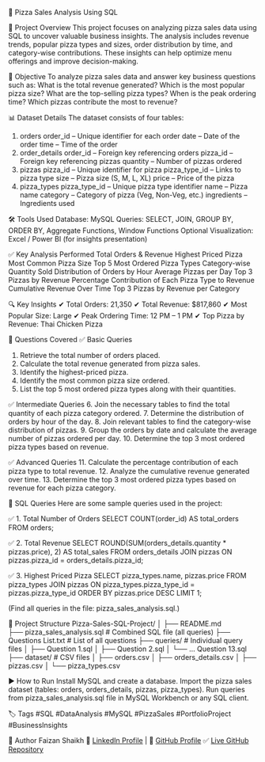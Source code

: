 🍕 Pizza Sales Analysis Using SQL

📌 Project Overview
This project focuses on analyzing pizza sales data using SQL to uncover valuable business insights. The analysis includes revenue trends, popular pizza types and sizes, order distribution by time, and category-wise contributions. These insights can help optimize menu offerings and improve decision-making.

🎯 Objective
To analyze pizza sales data and answer key business questions such as:
What is the total revenue generated?
Which is the most popular pizza size?
What are the top-selling pizza types?
When is the peak ordering time?
Which pizzas contribute the most to revenue?

📊 Dataset Details
The dataset consists of four tables:
1. orders
order_id – Unique identifier for each order
date – Date of the order
time – Time of the order
2. order_details
order_id – Foreign key referencing orders
pizza_id – Foreign key referencing pizzas
quantity – Number of pizzas ordered
3. pizzas
pizza_id – Unique identifier for pizza
pizza_type_id – Links to pizza type
size – Pizza size (S, M, L, XL)
price – Price of the pizza
4. pizza_types
pizza_type_id – Unique pizza type identifier
name – Pizza name
category – Category of pizza (Veg, Non-Veg, etc.)
ingredients – Ingredients used

🛠 Tools Used
Database: MySQL
Queries: SELECT, JOIN, GROUP BY, ORDER BY, Aggregate Functions, Window Functions
Optional Visualization: Excel / Power BI (for insights presentation)

✅ Key Analysis Performed
Total Orders & Revenue
Highest Priced Pizza
Most Common Pizza Size
Top 5 Most Ordered Pizza Types
Category-wise Quantity Sold
Distribution of Orders by Hour
Average Pizzas per Day
Top 3 Pizzas by Revenue
Percentage Contribution of Each Pizza Type to Revenue
Cumulative Revenue Over Time
Top 3 Pizzas by Revenue per Category

🔍 Key Insights
✔ Total Orders: 21,350
✔ Total Revenue: $817,860
✔ Most Popular Size: Large
✔ Peak Ordering Time: 12 PM – 1 PM
✔ Top Pizza by Revenue: Thai Chicken Pizza

📌 Questions Covered
✅ Basic Queries
1. Retrieve the total number of orders placed.
2. Calculate the total revenue generated from pizza sales.
3. Identify the highest-priced pizza.
4. Identify the most common pizza size ordered.
5. List the top 5 most ordered pizza types along with their quantities.

✅ Intermediate Queries
6. Join the necessary tables to find the total quantity of each pizza category ordered.
7. Determine the distribution of orders by hour of the day.
8. Join relevant tables to find the category-wise distribution of pizzas.
9. Group the orders by date and calculate the average number of pizzas ordered per day.
10. Determine the top 3 most ordered pizza types based on revenue.

✅ Advanced Queries
11. Calculate the percentage contribution of each pizza type to total revenue.
12. Analyze the cumulative revenue generated over time.
13. Determine the top 3 most ordered pizza types based on revenue for each pizza category.

🧾 SQL Queries
Here are some sample queries used in the project:

✅ 1. Total Number of Orders
SELECT 
    COUNT(order_id) AS total_orders
FROM
    orders;

✅ 2. Total Revenue
SELECT 
    ROUND(SUM(orders_details.quantity * pizzas.price),
            2) AS total_sales
FROM
    orders_details
        JOIN
    pizzas ON pizzas.pizza_id = orders_details.pizza_id;

✅ 3. Highest Priced Pizza
SELECT 
    pizza_types.name, pizzas.price
FROM
    pizza_types
        JOIN
    pizzas ON pizza_types.pizza_type_id = pizzas.pizza_type_id
ORDER BY pizzas.price DESC
LIMIT 1;

(Find all queries in the file: pizza_sales_analysis.sql.)

📂 Project Structure
Pizza-Sales-SQL-Project/
│
├── README.md                
├── pizza_sales_analysis.sql # Combined SQL file (all queries)
├── Questions List.txt       # List of all questions
├── queries/                 # Individual query files
│    ├── Question 1.sql
│    ├── Question 2.sql
│    └── ... Question 13.sql
├── dataset/                 # CSV files
│    ├── orders.csv
│    ├── orders_details.csv
│    ├── pizzas.csv
│    └── pizza_types.csv

▶ How to Run
Install MySQL and create a database.
Import the pizza sales dataset (tables: orders, orders_details, pizzas, pizza_types).
Run queries from pizza_sales_analysis.sql file in MySQL Workbench or any SQL client.

🏷 Tags
#SQL #DataAnalysis #MySQL #PizzaSales #PortfolioProject #BusinessInsights

👤 Author
Faizan Shaikh
📌 [LinkedIn Profile](https://www.linkedin.com/in/faizan-shaikh-fs2004/) | 
📌 [GitHub Profile](https://github.com/Faizan5757)
✅ [Live GitHub Repository](https://github.com/Faizan5757/Pizza-Sales-SQL-Project)
